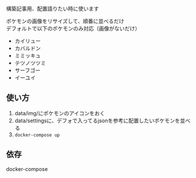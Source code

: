 構築記事用、配置語りたい時に使います

ポケモンの画像をリサイズして、順番に並べるだけ　  
デフォルトで以下のポケモンのみ対応（画像がないだけ）

- カイリュー
- カバルドン
- ミミッキュ
- テツノツツミ
- サーフゴー
- イーユイ

## 使い方
1. data/img/にポケモンのアイコンをおく
2. data/settingsに、デフォで入ってるjsonを参考に配置したいポケモンを並べる
3. `docker-compose up`

## 依存
docker-compose
